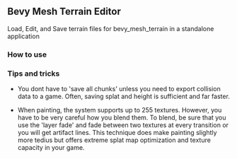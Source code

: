 ## Bevy Mesh Terrain Editor 

Load, Edit, and Save terrain files for bevy_mesh_terrain in a standalone application 



### How to use 



### Tips and tricks 

- You dont have to 'save all chunks' unless you need to export collision data to a game.  Often, saving splat and height is sufficient and far faster. 

- When painting, the system supports up to 255 textures. However, you have to  be very careful how you blend them.  To blend, be sure that you use the 'layer fade' and fade between two textures at every transition or you will get artifact lines.  This technique does make painting slightly more tedius but offers extreme splat map optimization and texture capacity in your game. 


